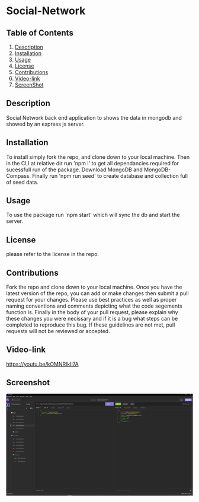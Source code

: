 # Social-Network

## Table of Contents
1. [Description](#Discription)
2. [Installation](#Installation)
3. [Usage](#Usage)
4. [License ](#License )
5. [Contributions](#Contributions)
6. [Video-link](#video-link)
7. [ScreenShot](#ScreenShot)
## Description 

Social Network back end application to shows the data in mongodb and showed by an express js server.

## Installation

To install simply fork the repo, and clone down to your local machine. Then in the CLI at relative dir run 'npm i' to get all dependancies required for sucessfull run of the package. Download MongoDB and MongoDB-Compass. Finally run 'npm run seed' to create database and collection full of seed data.

## Usage

To use the package run 'npm start' which will sync the db and start the server.
## License 

please refer to the license in the repo.

## Contributions

Fork the repo and clone down to your local machine. Once you have the latest version of the repo, you can add or make changes then submit a pull request for your changes. Please use best practices as well as proper naming conventions and comments depicting what the code segements function is. Finally in the body of your pull request, please explain why these changes you were necissary and if it is a bug what steps can be completed to reproduce this bug. If these guidelines are not met, pull requests will not be reviewed or accepted.

## Video-link
https://youtu.be/kOMNRlkIl7A


## Screenshot

![ScreenShot](https://github.com/eddieg00/Social-Network/blob/main/screenshot/Screenshot%20(31).png)
